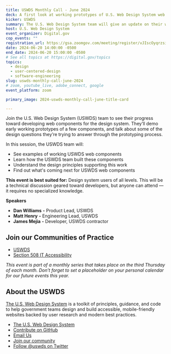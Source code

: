 ```yaml
---
title: USWDS Monthly Call - June 2024
deck: A first look at working prototypes of U.S. Web Design System web components
kicker: USWDS
summary: The U.S. Web Design System team will give an update on their work developing web components for the design system.
host: U.S. Web Design System
event_organizer: Digital.gov
cop_events: ""
registration_url: https://gsa.zoomgov.com/meeting/register/vJIscOyqrzsiHVsXeh0NaL14v3VGCFcbRgM
date: 2024-06-20 14:00:00 -0500
end_date: 2024-06-20 15:00:00 -0500
# See all topics at https://digital.gov/topics
topics:
  - design
  - user-centered-design
  - software-engineering
slug: uswds-monthly-call-june-2024
# zoom, youtube_live, adobe_connect, google
event_platform: zoom

primary_image: 2024-uswds-monthly-call-june-title-card

---
```


Join the U.S. Web Design System (USWDS) team to see their progress toward developing web components for the design system. They’ll demo early working prototypes of a few components, and talk about some of the design questions they’re trying to answer through the prototyping process.

In this session, the USWDS team will:

* See examples of working USWDS web components
* Learn how the USWDS team built these components
* Understand the design principles supporting this work
* Find out what's coming next for USWDS web components

**This event is best suited for:** Design system users of all levels. This will be a technical discussion geared toward developers, but anyone can attend — it requires no specialized knowledge.

**Speakers**

* **Dan Williams** **-** Product Lead, USWDS
* **Matt Henry** **-** Engineering Lead, USWDS
* **James Mejia** **-** Developer, USWDS contractor

## Join our Communities of Practice

* [USWDS](https://designsystem.digital.gov/about/community/)
* [Section 508 IT Accessibility](https://www.section508.gov/manage/join-the-508-community/)

*This event is part of a monthly series that takes place on the third Thursday of each month. Don’t forget to set a placeholder on your personal calendar for our future events this year.*

## About the USWDS

[The U.S. Web Design System](https://designsystem.digital.gov/) is a toolkit of principles, guidance, and code to help government teams design and build accessible, mobile-friendly websites backed by user research and modern best practices.

* [The U.S. Web Design System](https://designsystem.digital.gov/)
* [Contribute on GitHub](https://github.com/uswds/uswds/issues)
* [Email Us](mailto:uswds@gsa.gov)
* [Join our community](https://digital.gov/communities/uswds/)
* [Follow @uswds on Twitter](https://twitter.com/uswds)
